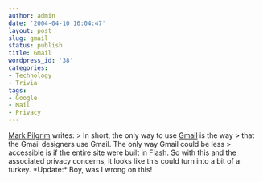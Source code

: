 ```yaml
---
author: admin
date: '2004-04-10 16:04:47'
layout: post
slug: gmail
status: publish
title: Gmail
wordpress_id: '38'
categories:
- Technology
- Trivia
tags:
- Google
- Mail
- Privacy
---
```


[Mark Pilgrim](http://www.diveintomark.org "Dive into Mark") writes: \>
In short, the only way to use [Gmail](http://gmail.google.com) is the
way \> that the Gmail designers use Gmail. The only way Gmail could be
less \> accessible is if the entire site were built in Flash. So with
this and the associated privacy concerns, it looks like this could turn
into a bit of a turkey. \*Update:\* Boy, was I wrong on this!
